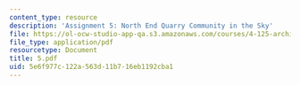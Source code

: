 ```yaml
---
content_type: resource
description: 'Assignment 5: North End Quarry Community in the Sky'
file: https://ol-ocw-studio-app-qa.s3.amazonaws.com/courses/4-125-architecture-studio-building-in-landscapes-fall-2002/5e6f977c122a563d11b716eb1192cba1_5.pdf
file_type: application/pdf
resourcetype: Document
title: 5.pdf
uid: 5e6f977c-122a-563d-11b7-16eb1192cba1
---
```

